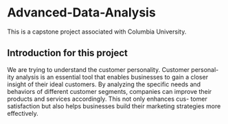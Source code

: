 # Advanced-Data-Analysis
This is a capstone project associated with Columbia University.

## Introduction for this project
We are trying to understand the customer personality. Customer personal-
ity analysis is an essential tool that enables businesses to gain a closer insight of their ideal
customers. By analyzing the specific needs and behaviors of different customer segments,
companies can improve their products and services accordingly. This not only enhances cus-
tomer satisfaction but also helps businesses build their marketing strategies more effectively.

